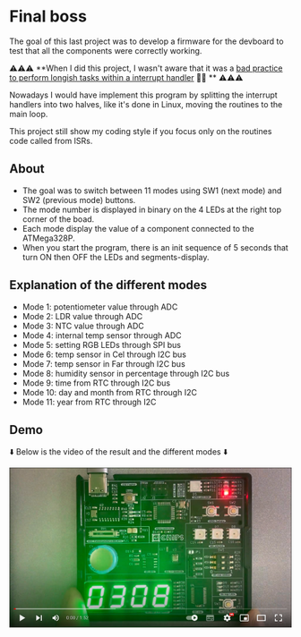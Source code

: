 # Final boss

The goal of this last project was to develop a firmware for the devboard to test that all the components were correctly working.

⚠️⚠️⚠️ **When I did this project, I wasn't aware that it was a [bad practice to perform longish tasks within a interrupt handler][1] 😮‍💨 ** ⚠️⚠️⚠️ 

Nowadays I would have implement this program by splitting the interrupt handlers into two halves, like it's done in Linux, moving the routines to the main loop.

This project still show my coding style if you focus only on the routines code called from ISRs.

## About

- The goal was to switch between 11 modes using SW1 (next mode) and SW2 (previous mode) buttons. 
- The mode number is displayed in binary on the 4 LEDs at the right top corner of the boad.
- Each mode display the value of a component connected to the ATMega328P.
- When you start the program, there is an init sequence of 5 seconds that turn ON then OFF the LEDs and segments-display.

## Explanation of the different modes

- Mode 1: potentiometer value through ADC
- Mode 2: LDR value through ADC
- Mode 3: NTC value through ADC
- Mode 4: internal temp sensor through ADC
- Mode 5: setting RGB LEDs through SPI bus
- Mode 6: temp sensor in Cel through I2C bus
- Mode 7: temp sensor in Far through I2C bus
- Mode 8: humidity sensor in percentage through I2C bus
- Mode 9: time from RTC through I2C bus
- Mode 10: day and month from RTC through I2C
- Mode 11: year from RTC through I2C

## Demo

:arrow_down: Below is the video of the result and the different modes :arrow_down:

[![Watch the video](https://github.com/llefranc/42_piscine_electronique/blob/main/youtube_screen.png)](https://youtu.be/Q54Xc41ZGNc)




[1]: https://www.oreilly.com/library/view/linux-device-drivers/0596000081/ch09s05.html
